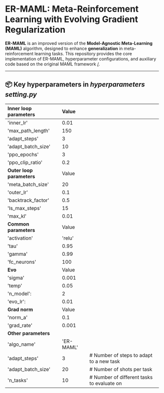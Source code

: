 # ER-MAML: Meta-Reinforcement Learning with Evolving Gradient Regularization
**ER-MAML** is an improved version of the **Model-Agnostic Meta-Learning (MAML)** algorithm, designed to enhance **generalization** in meta-reinforcement learning tasks. This repository provides the core implementation of ER-MAML, hyperparameter configurations, and auxiliary code based on the original MAML framework [/](https://github.com/dragen1860/MAML-Pytorch).

---

## 📦 Key hyperparameters in *hyperparameters setting.py*

| Inner loop parameters     | Value        |                                             |
| :------------------------ | :-------- | :------------------------------------------ |
| 'inner\_lr'               | 0\.01     |                                             |
| 'max\_path\_length'       | 150       |                                             |
| 'adapt\_steps'            | 3         |                                             |
| 'adapt\_batch\_size'      | 10        |                                             |
| 'ppo\_epochs'             | 3         |                                             |
| 'ppo\_clip\_ratio'        | 0\.2      |                                             |
| **Outer loop parameters** | Value      |                                             |
| 'meta\_batch\_size'       | 20        |                                             |
| 'outer\_lr'               | 0\.1      |                                             |
| 'backtrack\_factor'       | 0\.5      |                                             |
| 'ls\_max\_steps'          | 15        |                                             |
| 'max\_kl'                 | 0\.01     |                                             |
| **Common parameters**     | Value     |                                             |
| 'activation'              | 'relu'    |                                             |
| 'tau'                     | 0\.95     |                                             |
| 'gamma'                   | 0\.99     |                                             |
| 'fc\_neurons'             | 100       |                                             |
| **Evo**                   |    Value       |                                             |
| 'sigma'          |   0.001        |                                             |
| 'temp'        |    0.05     |                                             |
| 'n_model':             |     2      |                                             |
| 'evo_lr':            |     0.01      |                                             |
| **Grad norm**             |Value|                                             |
| 'norm_a'         |    0.1       |                                             |
| 'grad_rate'    |  0.001     |                                             |
| **Other parameters**      |           |                                             |
| 'algo\_name'              | 'ER-MAML' |                                             |
| 'adapt\_steps'            | 3         | \# Number of steps to adapt to a new task   |
| 'adapt\_batch\_size'      | 20        | \# Number of shots per task                 |
| 'n\_tasks'                | 10        | \# Number of different tasks to evaluate on |

